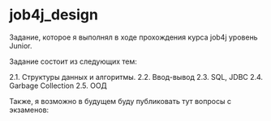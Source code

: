 # job4j_design
Задание, которое я выполнял в ходе прохождения курса job4j уровень Junior.

Задание состоит из следующих тем:

2.1. Структуры данных и алгоритмы.
2.2. Ввод-вывод
2.3. SQL, JDBC
2.4. Garbage Collection
2.5. ООД

Также, я возможно в будущем буду публиковать тут вопросы с экзаменов:



